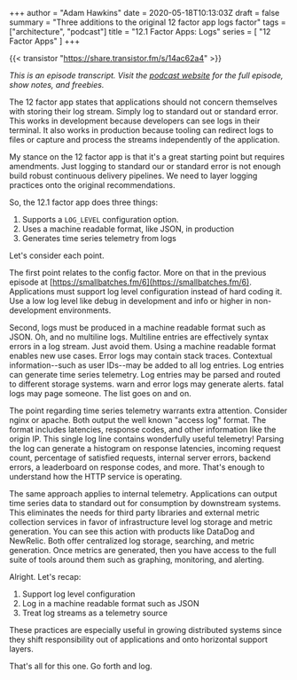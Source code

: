 +++
author = "Adam Hawkins"
date = 2020-05-18T10:13:03Z
draft = false
summary = "Three additions to the original 12 factor app logs factor"
tags = ["architecture", "podcast"]
title = "12.1 Factor Apps: Logs"
series = [ "12 Factor Apps" ]
+++

{{< transistor "https://share.transistor.fm/s/14ac62a4" >}}

_This is an episode transcript. Visit the [podcast
website](https://share.transistor.fm/s/14ac62a4) for the full episode,
show notes, and freebies._

The 12 factor app states that applications should not concern
themselves with storing their log stream. Simply log to standard out
or standard error. This works in development because developers can
see logs in their terminal. It also works in production because
tooling can redirect logs to files or capture and process the streams
independently of the application.

My stance on the 12 factor app is that it's a great starting point but
requires amendments. Just logging to standard our or standard error is
not enough build robust continuous delivery pipelines. We need to
layer logging practices onto the original recommendations.

So, the 12.1 factor app does three things:

1. Supports a `LOG_LEVEL` configuration option.
2. Uses a machine readable format, like JSON, in production
3. Generates time series telemetry from logs

Let's consider each point.

The first point relates to the config factor. More on that in the
previous episode at
[https://smallbatches.fm/6](https://smallbatches.fm/6). Applications
must support log level configuration instead of hard coding it. Use a
low log level like debug in development and info or higher in
non-development environments.

Second, logs must be produced in a machine readable format such as
JSON. Oh, and no multiline logs. Multiline entries are effectively
syntax errors in a log stream. Just avoid them. Using a machine
readable format enables new use cases. Error logs may contain stack
traces. Contextual information--such as user IDs--may be added to all
log entries. Log entries can generate time series telemetry. Log
entries may be parsed and routed to different storage systems. warn
and error logs may generate alerts. fatal logs may page someone. The
list goes on and on.

The point regarding time series telemetry warrants extra attention.
Consider nginx or apache. Both output the well known "access log"
format. The format includes latencies, response codes, and other
information like the origin IP. This single log line contains
wonderfully useful telemetry! Parsing the log can generate a histogram
on response latencies, incoming request count, percentage of satisfied
requests, internal server errors, backend errors, a leaderboard on
response codes, and more. That's enough to understand how the HTTP
service is operating.

The same approach applies to internal telemetry. Applications can
output time series data to standard out for consumption by downstream
systems. This eliminates the needs for third party libraries and
external metric collection services in favor of infrastructure level
log storage and metric generation. You can see this action with
products like DataDog and NewRelic. Both offer centralized log
storage, searching, and metric generation. Once metrics are generated,
then you have access to the full suite of tools around them such as
graphing, monitoring, and alerting.

Alright. Let's recap:

1. Support log level configuration
2. Log in a machine readable format such as JSON
3. Treat log streams as a telemetry source

These practices are especially useful in growing distributed systems
since they shift responsibility out of applications and onto
horizontal support layers.

That's all for this one. Go forth and log.
